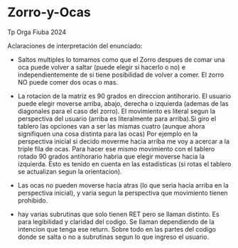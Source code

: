 # Zorro-y-Ocas
Tp Orga Fiuba 2024

Aclaraciones de interpretación del enunciado:

- Saltos multiples lo tomamos como que el Zorro despues de comar una oca puede volver a saltar (puede elegir si hacerlo o no) e independientemente de si tiene posibilidad de volver a comer. El zorro NO puede comer dos ocas o mas.

- La rotacion de la matriz es 90 grados en direccion antihorario. El usuario puede elegir moverse arriba, abajo, derecha o izquierda (ademas de las diagonales para el caso del zorro). El movimiento es literal segun la perspectiva del usuario (arriba es literalmente para arriba).Si giro el tablero las opciones van a ser las mismas cuatro (aunque ahora signifiquen una cosa distinta para las ocas) Por ejemplo en la perspectiva inicial si decido moverme hacia arriba me voy a acercar a la triple fila de ocas. Para hacer ese mismo movimiento con el tablero rotado 90 grados antihorario habria que elegir moverse hacia la izquierda. Esto es tenido en cuenta en las estadisticas (si rotas el tablero se actualizan segun la orientacion).

- Las ocas no pueden moverse hacia atras (lo que seria hacia arriba en la perspectiva inicial), y varia segun la perspectiva que movimiento tienen prohibido.

- hay varias subrutinas que solo tienen RET pero se llaman distinto. Es para legibilidad y claridad del codigo. Se llaman dependiendo de la intencion que tenga ese return. Sobre todo en las partes del codigo donde se salta o no a subrutinas segun lo que ingreso el usuario.